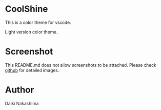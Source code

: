 # CoolShine

This is a color theme for vscode.

Light version color theme.

# Screenshot

This README.md does not allow screenshots to be attached. Please check [github](https://github.com/Daiki48/CoolShine.git) for detailed images.

# Author

Daiki Nakashima